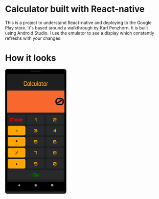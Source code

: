 # Calculator built with React-native
This is a project to understand React-native and deploying to the Google Play store. It's based around a walkthrough by Karl Penzhorn.
It is built using Android Studio. I use the emulator to see a display which constantly refreshs with your changes.
# How it looks

<img src="assets/device-2019-06-18-145438.png" width="200">
